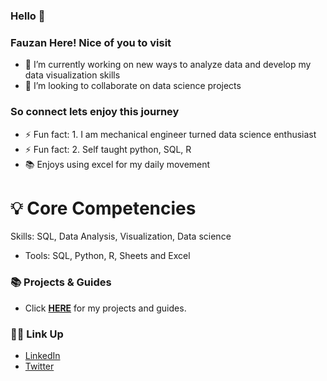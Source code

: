 ### Hello 👋

 ### Fauzan Here! Nice of you to visit

- 🔭 I’m currently working on new ways to analyze data and develop my data visualization skills
- 👯 I’m looking to collaborate on data science projects
### So connect lets enjoy this journey

- ⚡ Fun fact: 1. I am mechanical engineer turned data science enthusiast
- ⚡ Fun fact: 2. Self taught python, SQL, R
- 📚 Enjoys using excel for my daily movement
# 💡 Core Competencies
Skills: SQL, Data Analysis,  Visualization, Data science
- Tools: SQL, Python, R, Sheets and Excel     
 
### 📚 Projects & Guides
- Click **[HERE](https://bit.ly/3ipE3Jc)** for my projects and guides.

### 🙌🏻 Link Up 
- [LinkedIn](www.linkedin.com/in/fauzan-mohammed-903b13146)
- [Twitter](https://twitter.com/fa_shimshi)
